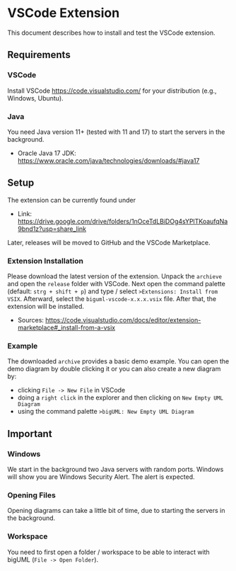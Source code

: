 # VSCode Extension

This document describes how to install and test the VSCode extension.

## Requirements

### VSCode

Install VSCode <https://code.visualstudio.com/> for your distribution (e.g., Windows, Ubuntu).

### Java

You need Java version 11+ (tested with 11 and 17) to start the servers in the background.

-   Oracle Java 17 JDK: <https://www.oracle.com/java/technologies/downloads/#java17>

## Setup

The extension can be currently found under

-   Link: <https://drive.google.com/drive/folders/1nOceTdLBiDOg4sYPlTKoaufqNa9bnd1z?usp=share_link>

Later, releases will be moved to GitHub and the VSCode Marketplace.

### Extension Installation

Please download the latest version of the extension. Unpack the `archieve` and open the `release` folder with VSCode. Next open the command palette (default: `strg + shift + p`) and type / select `>Extensions: Install from VSIX`. Afterward, select the `biguml-vscode-x.x.x.vsix` file. After that, the extension will be installed.

-   Sources: <https://code.visualstudio.com/docs/editor/extension-marketplace#_install-from-a-vsix>

### Example

The downloaded `archive` provides a basic demo example. You can open the demo diagram by double clicking it or you can also create a new diagram by:

-   clicking `File -> New File` in VSCode
-   doing a `right click` in the explorer and then clicking on `New Empty UML Diagram`
-   using the command palette `>bigUML: New Empty UML Diagram`

## Important

### Windows

We start in the background two Java servers with random ports. Windows will show you are Windows Security Alert. The alert is expected.

### Opening Files

Opening diagrams can take a little bit of time, due to starting the servers in the background.

### Workspace

You need to first open a folder / workspace to be able to interact with bigUML (`File -> Open Folder`).
